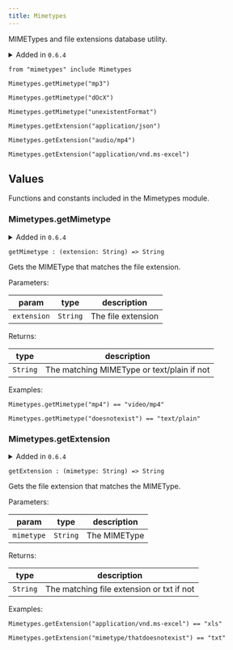 ```yaml
---
title: Mimetypes
---
```


MIMETypes and file extensions database utility.

<details disabled>
<summary tabindex="-1">Added in <code>0.6.4</code></summary>
No other changes yet.
</details>

```grain
from "mimetypes" include Mimetypes
```

```grain
Mimetypes.getMimetype("mp3")
```

```grain
Mimetypes.getMimetype("dOcX")
```

```grain
Mimetypes.getMimetype("unexistentFormat")
```

```grain
Mimetypes.getExtension("application/json")
```

```grain
Mimetypes.getExtension("audio/mp4")
```

```grain
Mimetypes.getExtension("application/vnd.ms-excel")
```

## Values

Functions and constants included in the Mimetypes module.

### Mimetypes.**getMimetype**

<details disabled>
<summary tabindex="-1">Added in <code>0.6.4</code></summary>
No other changes yet.
</details>

```grain
getMimetype : (extension: String) => String
```

Gets the MIMEType that matches the file extension.

Parameters:

|param|type|description|
|-----|----|-----------|
|`extension`|`String`|The file extension|

Returns:

|type|description|
|----|-----------|
|`String`|The matching MIMEType or text/plain if not|

Examples:

```grain
Mimetypes.getMimetype("mp4") == "video/mp4"
```

```grain
Mimetypes.getMimetype("doesnotexist") == "text/plain"
```

### Mimetypes.**getExtension**

<details disabled>
<summary tabindex="-1">Added in <code>0.6.4</code></summary>
No other changes yet.
</details>

```grain
getExtension : (mimetype: String) => String
```

Gets the file extension that matches the MIMEType.

Parameters:

|param|type|description|
|-----|----|-----------|
|`mimetype`|`String`|The MIMEType|

Returns:

|type|description|
|----|-----------|
|`String`|The matching file extension or txt if not|

Examples:

```grain
Mimetypes.getExtension("application/vnd.ms-excel") == "xls"
```

```grain
Mimetypes.getExtension("mimetype/thatdoesnotexist") == "txt"
```

